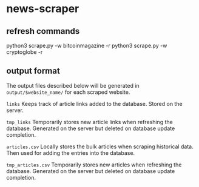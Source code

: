 # news-scraper

## refresh commands
python3 scrape.py -w bitcoinmagazine -r
python3 scrape.py -w cryptoglobe -r

## output format
The output files described below will be generated in ```output/$website_name/``` for each scraped website.

```links``` Keeps track of article links added to the database. Stored on the server.

```tmp_links``` Temporarily stores new article links when refreshing the database. Generated on the server but deleted on database update completion.

```articles.csv``` Locally stores the bulk articles when scraping historical data. Then used for adding the entries into the database.

```tmp_articles.csv``` Temporarily stores new articles when refreshing the database. Generated on the server but deleted on database update completion.